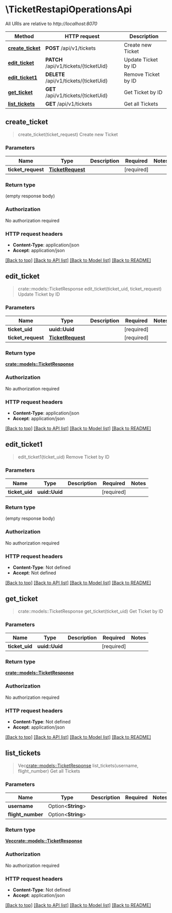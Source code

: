 # \TicketRestapiOperationsApi

All URIs are relative to *http://localhost:8070*

Method | HTTP request | Description
------------- | ------------- | -------------
[**create_ticket**](TicketRestapiOperationsApi.md#create_ticket) | **POST** /api/v1/tickets | Create new Ticket
[**edit_ticket**](TicketRestapiOperationsApi.md#edit_ticket) | **PATCH** /api/v1/tickets/{ticketUid} | Update Ticket by ID
[**edit_ticket1**](TicketRestapiOperationsApi.md#edit_ticket1) | **DELETE** /api/v1/tickets/{ticketUid} | Remove Ticket by ID
[**get_ticket**](TicketRestapiOperationsApi.md#get_ticket) | **GET** /api/v1/tickets/{ticketUid} | Get Ticket by ID
[**list_tickets**](TicketRestapiOperationsApi.md#list_tickets) | **GET** /api/v1/tickets | Get all Tickets



## create_ticket

> create_ticket(ticket_request)
Create new Ticket

### Parameters


Name | Type | Description  | Required | Notes
------------- | ------------- | ------------- | ------------- | -------------
**ticket_request** | [**TicketRequest**](TicketRequest.md) |  | [required] |

### Return type

 (empty response body)

### Authorization

No authorization required

### HTTP request headers

- **Content-Type**: application/json
- **Accept**: application/json

[[Back to top]](#) [[Back to API list]](../README.md#documentation-for-api-endpoints) [[Back to Model list]](../README.md#documentation-for-models) [[Back to README]](../README.md)


## edit_ticket

> crate::models::TicketResponse edit_ticket(ticket_uid, ticket_request)
Update Ticket by ID

### Parameters


Name | Type | Description  | Required | Notes
------------- | ------------- | ------------- | ------------- | -------------
**ticket_uid** | **uuid::Uuid** |  | [required] |
**ticket_request** | [**TicketRequest**](TicketRequest.md) |  | [required] |

### Return type

[**crate::models::TicketResponse**](TicketResponse.md)

### Authorization

No authorization required

### HTTP request headers

- **Content-Type**: application/json
- **Accept**: application/json

[[Back to top]](#) [[Back to API list]](../README.md#documentation-for-api-endpoints) [[Back to Model list]](../README.md#documentation-for-models) [[Back to README]](../README.md)


## edit_ticket1

> edit_ticket1(ticket_uid)
Remove Ticket by ID

### Parameters


Name | Type | Description  | Required | Notes
------------- | ------------- | ------------- | ------------- | -------------
**ticket_uid** | **uuid::Uuid** |  | [required] |

### Return type

 (empty response body)

### Authorization

No authorization required

### HTTP request headers

- **Content-Type**: Not defined
- **Accept**: Not defined

[[Back to top]](#) [[Back to API list]](../README.md#documentation-for-api-endpoints) [[Back to Model list]](../README.md#documentation-for-models) [[Back to README]](../README.md)


## get_ticket

> crate::models::TicketResponse get_ticket(ticket_uid)
Get Ticket by ID

### Parameters


Name | Type | Description  | Required | Notes
------------- | ------------- | ------------- | ------------- | -------------
**ticket_uid** | **uuid::Uuid** |  | [required] |

### Return type

[**crate::models::TicketResponse**](TicketResponse.md)

### Authorization

No authorization required

### HTTP request headers

- **Content-Type**: Not defined
- **Accept**: application/json

[[Back to top]](#) [[Back to API list]](../README.md#documentation-for-api-endpoints) [[Back to Model list]](../README.md#documentation-for-models) [[Back to README]](../README.md)


## list_tickets

> Vec<crate::models::TicketResponse> list_tickets(username, flight_number)
Get all Tickets

### Parameters


Name | Type | Description  | Required | Notes
------------- | ------------- | ------------- | ------------- | -------------
**username** | Option<**String**> |  |  |
**flight_number** | Option<**String**> |  |  |

### Return type

[**Vec<crate::models::TicketResponse>**](TicketResponse.md)

### Authorization

No authorization required

### HTTP request headers

- **Content-Type**: Not defined
- **Accept**: application/json

[[Back to top]](#) [[Back to API list]](../README.md#documentation-for-api-endpoints) [[Back to Model list]](../README.md#documentation-for-models) [[Back to README]](../README.md)
